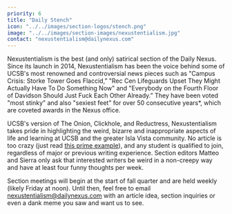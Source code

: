 ```yaml
---
priority: 6
title: "Daily Stench"
icon: "../../images/section-logos/stench.png"
image: "../../images/section-images/nexustentialism.jpg"
contact: "nexustentialism@dailynexus.com"
---
```

Nexustentialism is the best (and only) satirical section of the Daily Nexus. Since its launch in 2014, Nexustentialism has been the voice behind some of UCSB's most renowned and controversial news pieces such as "Campus Crisis: Storke Tower Goes Flaccid,” "Rec Cen Lifeguards Upset They Might Actually Have To Do Something Now" and "Everybody on the Fourth Floor of Davidson Should Just Fuck Each Other Already.” They have been voted "most stinky" and also "sexiest feet" for over 50 consecutive years*, which are coveted awards in the Nexus office.
 
UCSB's version of The Onion, Clickhole, and Reductress, Nexustentialism takes pride in highlighting the weird, bizarre and inappropriate aspects of life and learning at UCSB and the greater Isla Vista community. No article is too crazy (just read [this prime example](https://dailynexus.com/2021-07-23/five-meals-ucsb-freshman-can-look-forward-to-eating-at-ortega/)), and any student is qualified to join, regardless of major or previous writing experience. Section editors Matteo and Sierra only ask that interested writers be weird in a non-creepy way and have at least four funny thoughts per week.

Section meetings will begin at the start of fall quarter and are held weekly (likely Friday at noon). Until then, feel free to email [nexustentialism@dailynexus.com](mailto:nexustentialism@dailynexus.com) with an article idea, section inquiries or even a dank meme you saw and want us to see.
